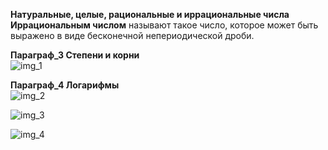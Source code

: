 **Натуральные, целые, рациональные и иррациональные числа**  
**Иррациональным числом** называют такое число, которое может быть выражено в виде бесконечной непериодической дроби.
 
**Параграф_3 Степени и корни**  
![img_1](https://user-images.githubusercontent.com/35499834/46259638-425c6200-c4dc-11e8-8238-6b061ccd5fa4.png)  

**Параграф_4 Логарифмы**  
![img_2](https://user-images.githubusercontent.com/35499834/46259910-b64c3980-c4df-11e8-8df8-1f99d9bc7bea.png)

![img_3](https://user-images.githubusercontent.com/35499834/46259945-4e4a2300-c4e0-11e8-9a16-bafb4d8e45fe.png)

![img_4](https://user-images.githubusercontent.com/35499834/46259996-e942fd00-c4e0-11e8-90ae-3b63bcab9278.png)
